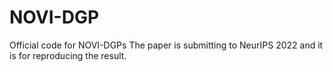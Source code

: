 # NOVI-DGP
Official code for NOVI-DGPs
The paper is submitting to NeurIPS 2022 and it is for reproducing the result.
